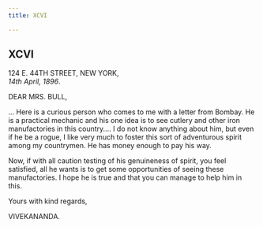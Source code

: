 ```yaml
---
title: XCVI

---
```





  

  


## XCVI

124 E. 44TH STREET, NEW YORK,  
*14th April, 1896*.

DEAR MRS. BULL,

... Here is a curious person who comes to me with a letter from Bombay.
He is a practical mechanic and his one idea is to see cutlery and other
iron manufactories in this country.... I do not know anything about him,
but even if he be a rogue, I like very much to foster this sort of
adventurous spirit among my countrymen. He has money enough to pay his
way.

Now, if with all caution testing of his genuineness of spirit, you feel
satisfied, all he wants is to get some opportunities of seeing these
manufactories. I hope he is true and that you can manage to help him in
this. 

Yours with kind regards,

VIVEKANANDA.



